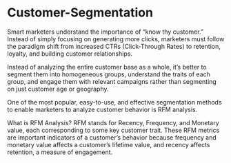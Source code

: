 # Customer-Segmentation

Smart marketers understand the importance of “know thy customer.” Instead of simply focusing on generating more clicks, marketers must follow the paradigm shift from increased CTRs (Click-Through Rates) to retention, loyalty, and building customer relationships.

Instead of analyzing the entire customer base as a whole, it’s better to segment them into homogeneous groups, understand the traits of each group, and engage them with relevant campaigns rather than segmenting on just customer age or geography.

One of the most popular, easy-to-use, and effective segmentation methods to enable marketers to analyze customer behavior is RFM analysis.

What is RFM Analysis?
RFM stands for Recency, Frequency, and Monetary value, each corresponding to some key customer trait. These RFM metrics are important indicators of a customer’s behavior because frequency and monetary value affects a customer’s lifetime value, and recency affects retention, a measure of engagement.

